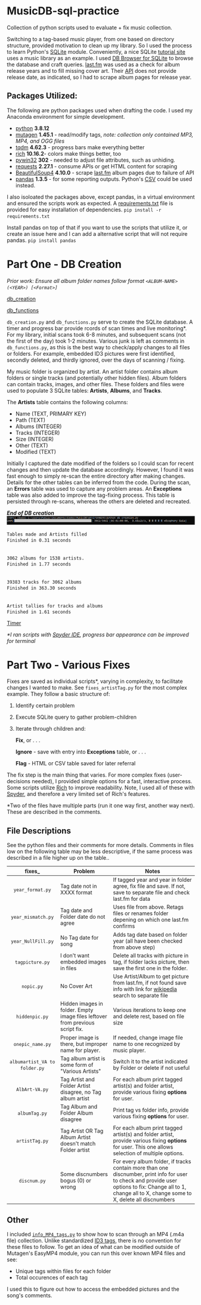 # MusicDB-sql-practice
Collection of python scripts used to evaluate + fix music collection. 

Switching to a tag-based music player, from one based on directory structure, provided motivation to clean up my library. So I used the process to learn Python's [SQLite](https://docs.python.org/3/library/sqlite3.html#) module. Conveniently, a nice SQLite [tutorial site](https://www.sqlitetutorial.net/) uses a music library as an example. I used [DB Browser for SQLite](https://sqlitebrowser.org/) to browse the database and craft queries. [last.fm](last.fm) was used as a check for album release years and to fill missing cover art. Their [API](https://www.last.fm/api/show/album.getInfo) does not provide release date, as indicated, so I had to scrape album pages for release year.

## Packages Utilized:
The following are python packages used when drafting the code. I used my Anaconda environment for simple development.

* [python](https://www.python.org/) **3.8.12**
* [mutagen](https://mutagen.readthedocs.io/en/latest/) **1.45.1**  - read/modify tags, *note: collection only contained MP3, MP4, and OGG files*
* [tqdm](https://tqdm.github.io/) **4.62.3** - progress bars make everything better
* [rich](https://rich.readthedocs.io/en/stable/introduction.html) **10.16.2**- colors make things better, too
* [pywin32](https://pypi.org/project/pywin32/) **302** - needed to adjust file attributes, such as unhiding.
* [requests](https://docs.python-requests.org/en/latest/) **2.27.1** - consume APIs or get HTML content for scraping
* [BeautifulSoup4](https://pypi.org/project/beautifulsoup4/) **4.10.0** - scrape [last.fm](last.fm) album pages due to failure of API
* [pandas](https://pandas.pydata.org/) **1.3.5** - for some reporting outputs. Python's [CSV](https://docs.python.org/3/library/csv.html) could be used instead.

I also isoloated the packages above, except pandas, in a virtual environment and ensured the scripts work as expected. A [requirements.txt](https://github.com/NBPub/MusicDB-sql-practice/blob/main/requirements.txt) file is provided for easy installation of dependencies.
`pip install -r requirements.txt`

Install pandas on top of that if you want to use the scripts that utilize it, or create an issue here and I can add a alternative script that will not require pandas. `pip install pandas`


# Part One - DB Creation
*Prior work: Ensure all album folder names follow format `<ALBUM-NAME> (<YEAR>) [<Format>]`*

[db_creation](/db_creation.py)

[db_functions](/db_functions.py)

`db_creation.py` and `db_functions.py` serve to create the SQLite database. A timer and progress bar provide rcords of scan times and live monitoring\*. For my library, initial scans took 6-8 minutes, and subsequent scans (not the first of the day) took 1-2 minutes. Various junk is left as comments in `db_functions.py`, as this is the best way to check/apply changes to all files or folders. For example, embedded ID3 pictures were first identified, secondly deleted, and thirdly ignored, over the days of scanning / fixing.

My music folder is organized by artist. An artist folder contains album folders or single tracks (and potentially other hidden files). Album folders can contain tracks, images, and other files. These folders and files were used to populate 3 SQLite tables: **Artists**, **Albums**, and **Tracks**.

The **Artists** table contains the following columns:
* Name (TEXT, PRIMARY KEY)
* Path (TEXT)
* Albums (INTEGER)
* Tracks (INTEGER)
* Size (INTEGER)
* Other (TEXT)
* Modified (TEXT)

Initially I captured the date modified of the folders so I could scan for recent changes and then update the database accordingly. However, I found it was fast enough to simply re-scan the entire directory after making changes. Details for the other tables can be inferred from the code. During the scan, an **Errors** table was used to capture any problem areas. An **Exceptions** table was also added to improve the tag-fixing process. This table is persisted through re-scans, whereas the others are deleted and recreated.

***End of DB creation***
![Home](/screenshot.png "Progress Bar")

```
Tables made and Artists filled
Finished in 0.31 seconds


3062 albums for 1538 artists.
Finished in 1.77 seconds


39383 tracks for 3062 albums
Finished in 363.30 seconds


Artist tallies for tracks and albums
Finished in 1.61 seconds
```
[Timer](/db_timer_example.txt)

*\*I ran scripts with [Spyder IDE](https://www.spyder-ide.org/), progress bar appearance can be improved for terminal*

# Part Two - Various Fixes

Fixes are saved as individual scripts*, varying in complexity, to facilitate changes I wanted to make. See `fixes_artistTag.py` for the most complex example. They follow a basic structure of:

1) Identify certain problem
2) Execute SQLite query to gather problem-children
3) Iterate through children and: 

    **Fix**, or . . .
    
    **Ignore** - save with entry into **Exceptions** table, or . . .
    
    **Flag** - HTML or CSV table saved for later referral

The fix step is the main thing that varies. For more complex fixes (user-decisions needed), I provided simple options for a fast, interactive process. Some scripts utilize [Rich](https://rich.readthedocs.io/en/stable/introduction.html) to improve readability. Note, I used all of these with [Spyder](https://www.spyder-ide.org/), and therefore a very limited set of Rich's features.

\*Two of the files have multiple parts (run it one way first, another way next). These are described in the comments.

## File Descriptions

See the python files and their comments for more details. Comments in files low on the following table may be less descriptive, if the same process was described in a file higher up on the table..

| fixes_ | Problem | Notes |
| :----: | --- | --- |
| `year_format.py` | Tag date not in XXXX format | If tagged year and year in folder agree, fix file and save. If not, save to separate file and check last.fm for data |
| `year_mismatch.py` | Tag date and Folder date do not agree | Uses file from above. Retags files or renames folder depening on which one last.fm confirms |
| `year_NullFill.py` | No Tag date for song | Adds tag date based on folder year (all have been checked from above step) |
| `tagpicture.py` | I don't want embedded images in files | Delete all tracks with picture in tag, if folder lacks picture, then save the first one in the folder. |
| `nopic.py` | No Cover Art | Use Artist/Album to get picture from last.fm, if not found save info with link for [wikipedia](https://en.wikipedia.org/wiki/Main_Page) search to separate file |
| `hiddenpic.py` | Hidden images in folder. Empty image files leftover from previous script fix. | Various iterations to keep one and delete rest, based on file size |
| `onepic_name.py` | Proper image is there, but improper name for player. | If needed, change image file name to one recognized by music player. |
| `albumartist_VA to folder.py` | Tag album artist is some form of "Various Artists" | Switch it to the artist indicated by Folder or delete if not useful |
| `AlbArt-VA.py` | Tag Artist and Folder Artist disagree, no Tag album artist | For each album print tagged artist(s) and folder artist, provide various fixing **options** for user. |
| `albumTag.py` | Tag Album and Folder Album disagree | Print tag vs folder info, provide various fixing **options** for user. |
| `artistTag.py` | Tag Artist OR Tag Album Artist doesn't match Folder artist | For each album print tagged artist(s) and folder artist, provide various fixing **options** for user. This one allows selection of multiple options. |
| `discnum.py` | Some discnumbers bogus (0) or wrong | For every album folder, if tracks contain more than one discnumber, print info for user to check and provide user options to fix: Change all to 1, change all to X, change some to X, delete all discnumbers |

## Other
I included [`info_MP4_tags.py`](/info_MP4-tags.py) to show how to scan through an MP4 (.m4a file) collection. Unlike standardized [ID3 tags](https://id3.org/id3v2.3.0#Declared_ID3v2_frames), there is no convention for these files to follow. To get an idea of what can be modified outside of Mutagen's EasyMP4 module, you can run this over known MP4 files and see:

* Unique tags within files for each folder
* Total occurences of each tag

I used this to figure out how to access the embedded pictures and the song's comments.
